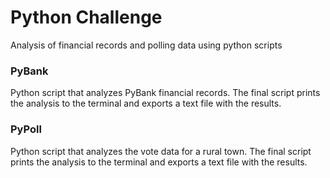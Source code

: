 # Python Challenge
Analysis of financial records and polling data using python scripts 


### PyBank
Python script that analyzes PyBank financial records. The final script prints the analysis to the terminal and exports a text file with the results.


### PyPoll
Python script that analyzes the vote data for a rural town. The final script prints the analysis to the terminal and exports a text file with the results.
